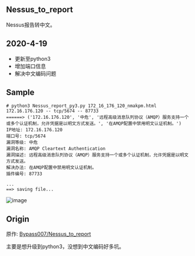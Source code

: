 ## Nessus_to_report
Nessus报告转中文。

## 2020-4-19
* 更新至python3
* 增加端口信息
* 解决中文编码问题

## Sample

```
# python3 Nessus_report_py3.py 172_16_176_120_nmakpm.html
172.16.176.120 -- tcp/5674 -- 87733
======> ('172.16.176.120', '中危', '远程高级消息队列协议（AMQP）服务支持一个或多个认证机制，允许凭据是以明文方式发送。', '在AMQP配置中禁用明文认证机制。')
IP地址: 172.16.176.120
端口号: tcp/5674
漏洞等级: 中危
漏洞名称: AMQP Cleartext Authentication
漏洞描述: 远程高级消息队列协议（AMQP）服务支持一个或多个认证机制，允许凭据是以明文方式发送。
解决办法: 在AMQP配置中禁用明文认证机制。
插件编号: 87733

...
==> saving file...
```
![image](https://github.com/starnightcyber/Nessus_to_report/blob/master/sample.png?raw=true)


## Origin

原作: [Bypass007/Nessus_to_report](https://github.com/Bypass007/Nessus_to_report)

主要是想升级到python3，没想到中文编码好多坑。
